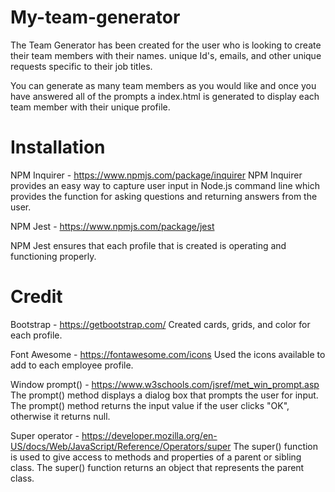# My-team-generator
The Team Generator has been created for the user who is looking to create their team members with their names. unique Id's, emails, and other unique requests specific to their job titles. 

You can generate as many team members as you would like and once you have answered all of the prompts a index.html is generated to display each team member with their unique profile.
# Installation

NPM Inquirer - https://www.npmjs.com/package/inquirer
NPM Inquirer provides an easy way to capture user input in Node.js command line which provides the function for asking questions and returning answers from the user.

NPM Jest - https://www.npmjs.com/package/jest

NPM Jest ensures that each profile that is created is operating and functioning properly.

# Credit

Bootstrap - https://getbootstrap.com/
Created cards, grids, and color for each profile.

Font Awesome - https://fontawesome.com/icons
Used the icons available to add to each employee profile.

Window prompt() - https://www.w3schools.com/jsref/met_win_prompt.asp
The prompt() method displays a dialog box that prompts the user for input.
The prompt() method returns the input value if the user clicks "OK", otherwise it returns null.

Super operator - https://developer.mozilla.org/en-US/docs/Web/JavaScript/Reference/Operators/super
The super() function is used to give access to methods and properties of a parent or sibling class. The super() function returns an object that represents the parent class.